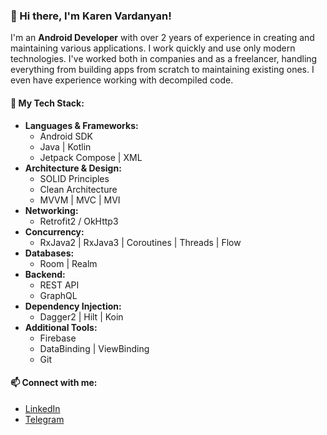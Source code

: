 ### 👋 Hi there, I'm Karen Vardanyan!

I'm an **Android Developer** with over 2 years of experience in creating and maintaining various applications. I work quickly and use only modern technologies. I've worked both in companies and as a freelancer, handling everything from building apps from scratch to maintaining existing ones. I even have experience working with decompiled code.

#### 🚀 My Tech Stack:
- **Languages & Frameworks:**
  -  Android SDK
  -  Java | Kotlin
  - Jetpack Compose | XML
- **Architecture & Design:**
  - SOLID Principles
  - Clean Architecture
  - MVVM | MVC | MVI
- **Networking:**
  - Retrofit2 / OkHttp3
- **Concurrency:**
  - RxJava2 | RxJava3 | Coroutines | Threads | Flow
- **Databases:**
  - Room | Realm
- **Backend:**
  - REST API
  - GraphQL
- **Dependency Injection:**
  - Dagger2 | Hilt | Koin
- **Additional Tools:**
  - Firebase
  - DataBinding | ViewBinding
  - Git

#### 📫 Connect with me:
- [LinkedIn](https://www.linkedin.com/in/karen-vardanyan-a40927225/)
- [Telegram](https://t.me/vardanyankaren_03)


